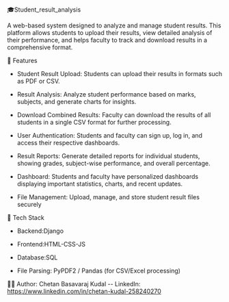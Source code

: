 🎓Student_result_analysis

A web-based system designed to analyze and manage student results. This platform allows students to upload their results, view detailed analysis of their performance, and helps faculty to track and download results in a comprehensive format.

🚀 Features

- Student Result Upload: Students can upload their results in formats such as PDF or CSV.
- Result Analysis: Analyze student performance based on marks, subjects, and generate charts for insights.

- Download Combined Results: Faculty can download the results of all students in a single CSV format for further processing.

- User Authentication: Students and faculty can sign up, log in, and access their respective dashboards.

- Result Reports: Generate detailed reports for individual students, showing grades, subject-wise performance, and overall percentage.

- Dashboard: Students and faculty have personalized dashboards displaying important statistics, charts, and recent updates.

- File Management: Upload, manage, and store student result files securely



🧰 Tech Stack


- Backend:Django

- Frontend:HTML-CSS-JS

- Database:SQL

- File Parsing: PyPDF2 / Pandas (for CSV/Excel processing)

🧑‍💻 Author:
Chetan Basavaraj Kudal --
LinkedIn: https://www.linkedin.com/in/chetan-kudal-258240270
